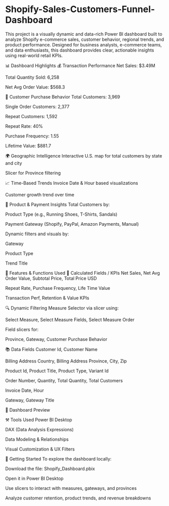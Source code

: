 # Shopify-Sales-Customers-Funnel-Dashboard
This project is a visually dynamic and data-rich Power BI dashboard built to analyze Shopify e-commerce sales, customer behavior, regional trends, and product performance.  Designed for business analysts, e-commerce teams, and data enthusiasts, this dashboard provides clear, actionable insights using real-world retail KPIs.

📊 Dashboard Highlights
💰 Transaction Performance
Net Sales: $3.49M

Total Quantity Sold: 6,258

Net Avg Order Value: $568.3

👥 Customer Purchase Behavior
Total Customers: 3,969

Single Order Customers: 2,377

Repeat Customers: 1,592

Repeat Rate: 40%

Purchase Frequency: 1.55

Lifetime Value: $881.7

🌍 Geographic Intelligence
Interactive U.S. map for total customers by state and city

Slicer for Province filtering

📈 Time-Based Trends
Invoice Date & Hour based visualizations

Customer growth trend over time

🛒 Product & Payment Insights
Total Customers by:

Product Type (e.g., Running Shoes, T-Shirts, Sandals)

Payment Gateway (Shopify, PayPal, Amazon Payments, Manual)

Dynamic filters and visuals by:

Gateway

Product Type

Trend Title

🧠 Features & Functions Used
🧩 Calculated Fields / KPIs
Net Sales, Net Avg Order Value, Subtotal Price, Total Price USD

Repeat Rate, Purchase Frequency, Life Time Value

Transaction Perf, Retention & Value KPIs

🔍 Dynamic Filtering
Measure Selector via slicer using:

Select Measure, Select Measure Fields, Select Measure Order

Field slicers for:

Province, Gateway, Customer Purchase Behavior

📚 Data Fields
Customer Id, Customer Name

Billing Address Country, Billing Address Province, City, Zip

Product Id, Product Title, Product Type, Variant Id

Order Number, Quantity, Total Quantity, Total Customers

Invoice Date, Hour

Gateway, Gateway Title

📸 Dashboard Preview

⚒️ Tools Used
Power BI Desktop

DAX (Data Analysis Expressions)

Data Modeling & Relationships

Visual Customization & UX Filters

🚀 Getting Started
To explore the dashboard locally:

Download the file: Shopify_Dashboard.pbix

Open it in Power BI Desktop

Use slicers to interact with measures, gateways, and  provinces

Analyze customer retention, product trends, and revenue breakdowns

